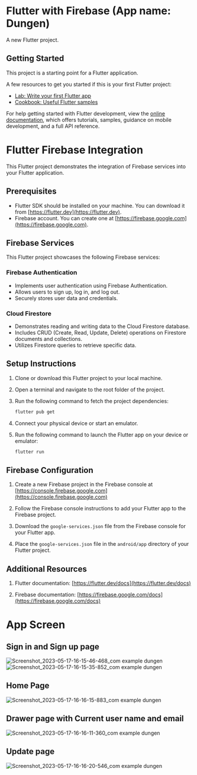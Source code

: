 # Flutter with Firebase (App name: Dungen)

A new Flutter project.

## Getting Started

This project is a starting point for a Flutter application.

A few resources to get you started if this is your first Flutter project:

- [Lab: Write your first Flutter app](https://docs.flutter.dev/get-started/codelab)
- [Cookbook: Useful Flutter samples](https://docs.flutter.dev/cookbook)

For help getting started with Flutter development, view the
[online documentation](https://docs.flutter.dev/), which offers tutorials,
samples, guidance on mobile development, and a full API reference.

# Flutter Firebase Integration

This Flutter project demonstrates the integration of Firebase services into your Flutter application.

## Prerequisites

- Flutter SDK should be installed on your machine. You can download it from [https://flutter.dev](https://flutter.dev).
- Firebase account. You can create one at [https://firebase.google.com](https://firebase.google.com).

## Firebase Services

This Flutter project showcases the following Firebase services:

### Firebase Authentication

- Implements user authentication using Firebase Authentication.
- Allows users to sign up, log in, and log out.
- Securely stores user data and credentials.

### Cloud Firestore

- Demonstrates reading and writing data to the Cloud Firestore database.
- Includes CRUD (Create, Read, Update, Delete) operations on Firestore documents and collections.
- Utilizes Firestore queries to retrieve specific data.


## Setup Instructions

1. Clone or download this Flutter project to your local machine.

2. Open a terminal and navigate to the root folder of the project.

3. Run the following command to fetch the project dependencies:

   ```bash
   flutter pub get
   
4. Connect your physical device or start an emulator.

5. Run the following command to launch the Flutter app on your device or emulator: 
   
   ```bash
   flutter run
   
## Firebase Configuration

1. Create a new Firebase project in the Firebase console at [https://console.firebase.google.com](https://console.firebase.google.com)

2. Follow the Firebase console instructions to add your Flutter app to the Firebase project.

3. Download the `google-services.json` file from the Firebase console for your Flutter app.

4. Place the `google-services.json` file in the `android/app` directory of your Flutter project.

## Additional Resources

1. Flutter documentation: [https://flutter.dev/docs](https://flutter.dev/docs)

2. Firebase documentation: [https://firebase.google.com/docs](https://firebase.google.com/docs)

# App Screen

## Sign in and Sign up page

![Screenshot_2023-05-17-16-15-46-468_com example dungen](https://github.com/Praveenkumark17/Flutter-with-Firebase-login/assets/95238197/bfa8b6d1-2f9e-47e9-a3c6-233180b15bfd)
![Screenshot_2023-05-17-16-15-35-852_com example dungen](https://github.com/Praveenkumark17/Flutter-with-Firebase-login/assets/95238197/dd1d077a-effd-4eca-98b0-c6c8187f8b16)

## Home Page

![Screenshot_2023-05-17-16-16-15-883_com example dungen](https://github.com/Praveenkumark17/Flutter-with-Firebase-login/assets/95238197/e15e25d8-6bc0-42ad-ba8f-cf6d0984f04c)

## Drawer page with Current user name and email

![Screenshot_2023-05-17-16-16-11-360_com example dungen](https://github.com/Praveenkumark17/Flutter-with-Firebase-login/assets/95238197/e18345c2-4a28-4a4d-ba74-6ec0318debcb)

## Update page

![Screenshot_2023-05-17-16-16-20-546_com example dungen](https://github.com/Praveenkumark17/Flutter-with-Firebase-login/assets/95238197/4ccb43d9-287e-4dda-9fb3-5388dea0a2d9)
